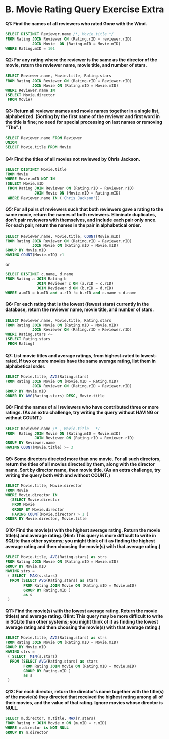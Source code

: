 # B. Movie Rating Query Exercise Extra

#### Q1: Find the names of all reviewers who rated Gone with the Wind. 
```SQL
SELECT DISTINCT Reviewer.name /*, Movie.title */
FROM Rating JOIN Reviewer ON (Rating.rID = reviewer.rID)
            JOIN Movie  ON (Rating.mID = Movie.mID)
WHERE Rating.mID = 101
```

#### Q2: For any rating where the reviewer is the same as the director of the movie, return the reviewer name, movie title, and number of stars.
```SQL
SELECT Reviewer.name, Movie.title, Rating.stars
FROM Rating JOIN Reviewer ON (Rating.rID = Reviewer.rID)
            JOIN Movie ON (Rating.mID = Movie.mID)
WHERE Reviewer.name IN 
(SELECT Movie.director
 FROM Movie)
```

#### Q3: Return all reviewer names and movie names together in a single list, alphabetized. (Sorting by the first name of the reviewer and first word in the title is fine; no need for special processing on last names or removing "The".)
```SQL
SELECT Reviewer.name FROM Reviewer
UNION
SELECT Movie.title FROM Movie
```

#### Q4: Find the titles of all movies not reviewed by Chris Jackson.
```SQL
SELECT DISTINCT Movie.title
FROM Movie
WHERE Movie.mID NOT IN 
(SELECT Movie.mID 
 FROM Rating JOIN Reviewer ON (Rating.rID = Reviewer.rID)
             JOIN Movie ON (Movie.mID = Rating.mID)
 WHERE Reviewer.name IN ('Chris Jackson'))
```

#### Q5: For all pairs of reviewers such that both reviewers gave a rating to the same movie, return the names of both reviewers. Eliminate duplicates, don't pair reviewers with themselves, and include each pair only once. For each pair, return the names in the pair in alphabetical order. 
```SQL
SELECT Reviewer.name, Movie.title, COUNT(Movie.mID)
FROM Rating JOIN Reviewer ON (Rating.rID = Reviewer.rID)
            JOIN Movie ON (Rating.mID = Movie.mID)
GROUP BY Movie.mID
HAVING COUNT(Movie.mID) >1
```
or 
```SQL
SELECT DISTINCT c.name, d.name
FROM Rating a JOIN Rating b 
              JOIN Reviewer c ON (a.rID = c.rID)
              JOIN Reviewer d ON (b.rID = d.rID)
WHERE a.mID = b.mID and a.rID != b.rID and c.name < d.name
```

#### Q6: For each rating that is the lowest (fewest stars) currently in the database, return the reviewer name, movie title, and number of stars. 
```SQL
SELECT Reviewer.name, Movie.title, Rating.stars
FROM Rating JOIN Movie ON (Rating.mID = Movie.mID)
            JOIN Reviewer ON (Rating.rID = Reviewer.rID)
WHERE Rating.stars <= 
(SELECT Rating.stars
 FROM Rating)
```

#### Q7: List movie titles and average ratings, from highest-rated to lowest-rated. If two or more movies have the same average rating, list them in alphabetical order. 
```SQL
SELECT Movie.title, AVG(Rating.stars)
FROM Rating JOIN Movie ON (Movie.mID = Rating.mID)
            JOIN Reviewer ON (Rating.rID = Reviewer.rID)
GROUP BY Movie.mID
ORDER BY AVG(Rating.stars) DESC, Movie.title
```

#### Q8: Find the names of all reviewers who have contributed three or more ratings. (As an extra challenge, try writing the query without HAVING or without COUNT.)
```SQL
SELECT Reviewer.name /* , Movie.title   */
FROM  Rating JOIN Movie ON (Rating.mID = Movie.mID)
             JOIN Reviewer ON (Rating.rID = Reviewer.rID)
GROUP BY Reviewer.name
HAVING COUNT(Movie.title) >= 3
```

#### Q9: Some directors directed more than one movie. For all such directors, return the titles of all movies directed by them, along with the director name. Sort by director name, then movie title. (As an extra challenge, try writing the query both with and without COUNT.) 
```SQL
SELECT Movie.title, Movie.director
FROM Movie
WHERE Movie.director IN 
  (SELECT Movie.director
   FROM Movie
   GROUP BY Movie.director
   HAVING COUNT(Movie.director) > 1 )
ORDER BY Movie.director, Movie.title
```

#### Q10: Find the movie(s) with the highest average rating. Return the movie title(s) and average rating. (Hint: This query is more difficult to write in SQLite than other systems; you might think of it as finding the highest average rating and then choosing the movie(s) with that average rating.) 
```SQL
SELECT Movie.title, AVG(Rating.stars) as strs
FROM Rating JOIN Movie ON (Rating.mID = Movie.mID)
GROUP BY Movie.mID
HAVING strs =    
 ( SELECT  MAX(s.stars)
  FROM (SELECT AVG(Rating.stars) as stars
        FROM Rating JOIN Movie ON (Rating.mID = Movie.mID)
        GROUP BY Rating.mID )
        as s 
 )   
```

#### Q11: Find the movie(s) with the lowest average rating. Return the movie title(s) and average rating. (Hint: This query may be more difficult to write in SQLite than other systems; you might think of it as finding the lowest average rating and then choosing the movie(s) with that average rating.) 
```SQL
SELECT Movie.title, AVG(Rating.stars) as strs
FROM Rating JOIN Movie ON (Rating.mID = Movie.mID)
GROUP BY Movie.mID
HAVING strs =    
 ( SELECT  MIN(s.stars)
  FROM (SELECT AVG(Rating.stars) as stars
        FROM Rating JOIN Movie ON (Rating.mID = Movie.mID)
        GROUP BY Rating.mID )
        as s 
 )    
```


#### Q12: For each director, return the director's name together with the title(s) of the movie(s) they directed that received the highest rating among all of their movies, and the value of that rating. Ignore movies whose director is NULL. 
```SQL
SELECT m.director, m.title, MAX(r.stars)
FROM Rating r JOIN Movie m ON (m.mID = r.mID)
WHERE m.director is NOT NULL 
GROUP BY m.director
```
